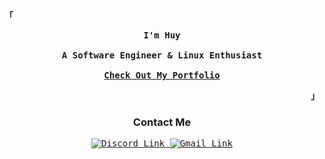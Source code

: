 <!-- Profile -->
<p align='left'>
  <strong>
    <samp>「</samp>
  </strong>
</p>

<p align='center'>
  <samp>
    <b>
      I'm Huy
      <br /><br />
      A Software Engineer & Linux Enthusiast
      <br /><br />
      <a href='#'>Check Out My Portfolio</a>
    </b>
    <br />
  </samp>
</p>

<p align='right'>
  <strong>
    <samp>
      」
    </samp>
  </strong>
</p>

<!-- Contact Me -->
<p align='center'>
  <h3 align='center'>Contact Me</h3>

  <p align='center'>
    <samp>
      <a
        href="https://discord.com/users/208177102632124418" target="_blank"
      >
        <img
          src="https://img.shields.io/badge/Discord-%237289DA.svg?style=for-the-badge&logo=discord&logoColor=white"
          alt="Discord Link"
        />
      </a>
      <a
        href="mailto:huyth2520@gmail.com"
        target="_blank"
      >
        <img
          src="https://img.shields.io/badge/Gmail-D14836?style=for-the-badge&logo=gmail&logoColor=white"
          alt="Gmail Link"
        />
      </a>
    </samp>
  </p>
</p>
